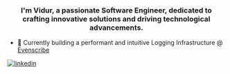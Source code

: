 ### <div align="center">I'm Vidur, a passionate Software Engineer, dedicated to crafting innovative solutions and driving technological advancements.</div>  

- 🔭 Currently building a performant and intuitive Logging Infrastructure @ [Evenscribe](https://www.github.com/evenscribe)  
  

<a href="https://linkedin.com/in/vidurkhanal" target="_blank">
<img src=https://img.shields.io/badge/linkedin-%231E77B5.svg?&style=for-the-badge&logo=linkedin&logoColor=white alt=linkedin style="margin-bottom: 5px;" />
</a>    

<br/>  
